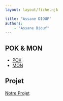 ```yaml
---
layout: layout/fiche.njk

title: "Assane DIOUF"
authors:
    - "Assane Diouf"
---
```


## POK & MON

* [POK](./pok)
* [MON](./mon)

## Projet

[Notre Projet](../../20XX-20YY/_projets/notre-projet)
